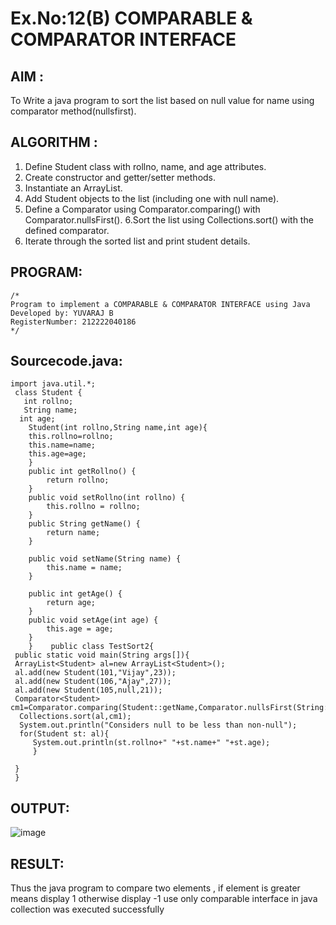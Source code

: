 # Ex.No:12(B) COMPARABLE & COMPARATOR INTERFACE

## AIM :

To Write a java program to sort the list based on null value for name using comparator method(nullsfirst).

## ALGORITHM :

1. Define Student class with rollno, name, and age attributes.
2. Create constructor and getter/setter methods.
3. Instantiate an ArrayList<Student>.
4. Add Student objects to the list (including one with null name).
5. Define a Comparator using Comparator.comparing() with Comparator.nullsFirst().
   6.Sort the list using Collections.sort() with the defined comparator.
6. Iterate through the sorted list and print student details.

## PROGRAM:

```
/*
Program to implement a COMPARABLE & COMPARATOR INTERFACE using Java
Developed by: YUVARAJ B
RegisterNumber: 212222040186
*/
```

## Sourcecode.java:

```
import java.util.*;
 class Student {
   int rollno;
   String name;
  int age;
    Student(int rollno,String name,int age){
    this.rollno=rollno;
    this.name=name;
    this.age=age;
    }
    public int getRollno() {
        return rollno;
    }
    public void setRollno(int rollno) {
        this.rollno = rollno;
    }
    public String getName() {
        return name;
    }

    public void setName(String name) {
        this.name = name;
    }

    public int getAge() {
        return age;
    }
    public void setAge(int age) {
        this.age = age;
    }
    }    public class TestSort2{
 public static void main(String args[]){
 ArrayList<Student> al=new ArrayList<Student>();
 al.add(new Student(101,"Vijay",23));
 al.add(new Student(106,"Ajay",27));
 al.add(new Student(105,null,21));
 Comparator<Student> cm1=Comparator.comparing(Student::getName,Comparator.nullsFirst(String::compareTo));
  Collections.sort(al,cm1);
  System.out.println("Considers null to be less than non-null");
  for(Student st: al){
     System.out.println(st.rollno+" "+st.name+" "+st.age);
     }

 }
 }
```

## OUTPUT:

![image](https://github.com/user-attachments/assets/6b268751-878d-4fc3-acec-edeb1682f905)

## RESULT:

Thus the java program to compare two elements , if element is greater means display 1 otherwise display -1 use only comparable interface in java collection was executed successfully
